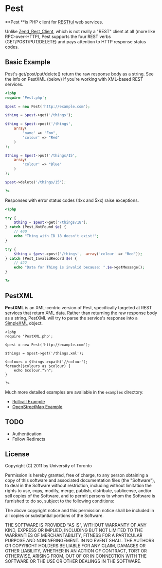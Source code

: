 Pest
====

**Pest **is PHP client for [RESTful](http://en.wikipedia.org/wiki/Representational_State_Transfer) 
web services.

Unlike [Zend_Rest_Client](http://framework.zend.com/manual/en/zend.rest.client.html), which is not 
really a "REST" client at all (more like RPC-over-HTTP), Pest supports the four REST verbs 
(GET/POST/PUT/DELETE) and pays attention to HTTP response status codes.


Basic Example
-------------

Pest's get/post/put/delete() return the raw response body as a string.
See the info on PestXML (below) if you're working with XML-based REST services.

```php
<?php
require 'Pest.php';

$pest = new Pest('http://example.com');

$thing = $pest->get('/things');

$thing = $pest->post('/things', 
	array(
		'name' => "Foo",
		'colour' => "Red"
	)
);

$thing = $pest->put('/things/15',
	array(
		'colour' => "Blue"
	)
);

$pest->delete('/things/15');

?>
```

Responses with error status codes (4xx and 5xx) raise exceptions.

```php
<?php

try {
	$thing = $pest->get('/things/18');
} catch (Pest_NotFound $e) {
	// 400
	echo "Thing with ID 18 doesn't exist!";
}

try {
	$thing = $pest->post('/things',  array('colour' => "Red"));
} catch (Pest_InvalidRecord $e) {
	// 422
	echo "Data for Thing is invalid because: ".$e->getMessage();
}

?>
```

PestXML
-------

**PestXML** is an XML-centric version of Pest, specifically targeted at REST services that 
return XML data. Rather than returning the raw response body as a string, PestXML will
try to parse the service's response into a [SimpleXML](http://php.net/manual/en/book.simplexml.php) object.

	<?php
	require 'PestXML.php';

	$pest = new Pest('http://example.com');

	$things = $pest->get('/things.xml');

	$colours = $things->xpath('//colour');
	foreach($colours as $colour) {
		echo $colour."\n";
	}

	?>

Much more detailed examples are available in the `examples` directory:

* [Rollcall Example](http://github.com/educoder/pest/blob/master/examples/rollcall_example.php)
* [OpenStreetMap Example](http://github.com/educoder/pest/blob/master/examples/open_street_map_example.php)


TODO
----

* Authentication
* Follow Redirects


License
-------

Copyright (C) 2011 by University of Toronto

Permission is hereby granted, free of charge, to any person obtaining a copy
of this software and associated documentation files (the "Software"), to deal
in the Software without restriction, including without limitation the rights
to use, copy, modify, merge, publish, distribute, sublicense, and/or sell
copies of the Software, and to permit persons to whom the Software is
furnished to do so, subject to the following conditions:

The above copyright notice and this permission notice shall be included in
all copies or substantial portions of the Software.

THE SOFTWARE IS PROVIDED "AS IS", WITHOUT WARRANTY OF ANY KIND, EXPRESS OR
IMPLIED, INCLUDING BUT NOT LIMITED TO THE WARRANTIES OF MERCHANTABILITY,
FITNESS FOR A PARTICULAR PURPOSE AND NONINFRINGEMENT. IN NO EVENT SHALL THE
AUTHORS OR COPYRIGHT HOLDERS BE LIABLE FOR ANY CLAIM, DAMAGES OR OTHER
LIABILITY, WHETHER IN AN ACTION OF CONTRACT, TORT OR OTHERWISE, ARISING FROM,
OUT OF OR IN CONNECTION WITH THE SOFTWARE OR THE USE OR OTHER DEALINGS IN
THE SOFTWARE.